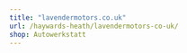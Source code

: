 ```yaml
---
title: "lavendermotors.co.uk"
url: /haywards-heath/lavendermotors-co-uk/
shop: Autowerkstatt
---
```

